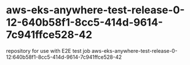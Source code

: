 # aws-eks-anywhere-test-release-0-12-640b58f1-8cc5-414d-9614-7c941ffce528-42
repository for use with E2E test job aws-eks-anywhere-test-release-0-12:640b58f1-8cc5-414d-9614-7c941ffce528-42
